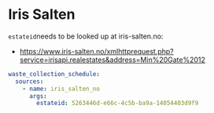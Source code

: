 # Iris Salten

`estateid`needs to be looked up at iris-salten.no:

- https://www.iris-salten.no/xmlhttprequest.php?service=irisapi.realestates&address=Min%20Gate%2012

```yaml
waste_collection_schedule:
  sources:
    - name: iris_salten_no
      args:
        estateid: 5263446d-e66c-4c5b-ba9a-14054403d9f9
